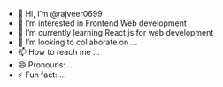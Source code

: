 - 👋 Hi, I’m @rajveer0699
- 👀 I’m interested in Frontend Web development
- 🌱 I’m currently learning React js for web development
- 💞️ I’m looking to collaborate on ...
- 📫 How to reach me ...
- 😄 Pronouns: ...
- ⚡ Fun fact: ...

<!---
rajveer0699/rajveer0699 is a ✨ special ✨ repository because its `README.md` (this file) appears on your GitHub profile.
You can click the Preview link to take a look at your changes.
--->
